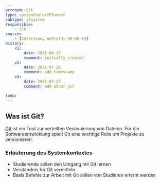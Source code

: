 ```yaml
---
acronym: Git
type: systemContextElement
subtype: itsystem
responsible:
    - jlü
source:
    - [Interview, nnProf3, 00-06-49]
history:
    v1:
        date: 2021-06-17
        comment: initially created
    v2: 
        date: 2021-07-26
        comment: add timestamp
    v3: 
        date: 2021-07-27
        comment: add about git

todo:
---
```


## Was ist Git?
[Git](https://git-scm.com/) ist ein Tool zur verteilten Versionierung von Dateien. Für die Softwareentwicklung spielt Git eine 
wichtige Rolle um Projekte zu versionieren. 

### Erläuterung des Systemkontextes
* Studierende sollen den Umgang mit Git lernen
* Verständnis für Git vermitteln  
* Basis Befehle zur Arbeit mit Git sollen von Studieren erlernt werden
